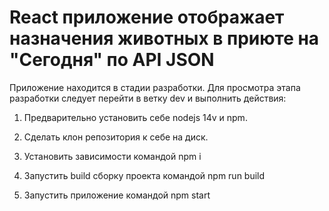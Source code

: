 # React приложение отображает назначения животных в приюте на "Сегодня" по API JSON

Приложение находится в стадии разработки. Для просмотра этапа разработки следует перейти в ветку dev и выполнить действия:

1. Предварительно установить себе nodejs 14v и npm.

2. Сделать клон репозитория к себе на диск.

3. Установить зависимости командой npm i

4. Запустить build сборку проекта командой npm run build

5. Запустить приложение командой npm start
